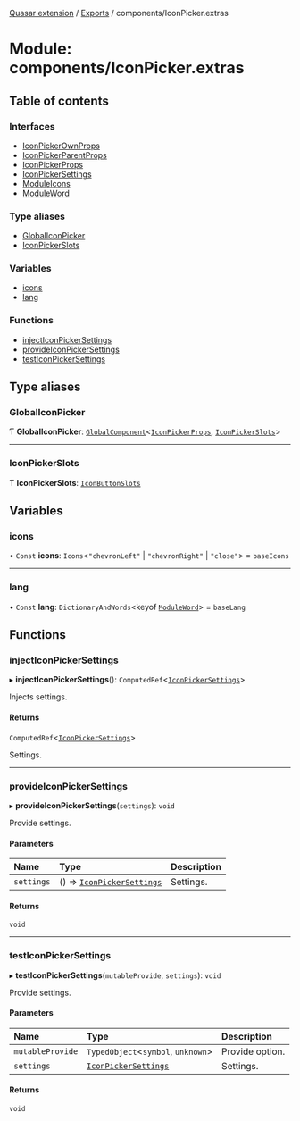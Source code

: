 [Quasar extension](../index.md) / [Exports](../modules.md) / components/IconPicker.extras

# Module: components/IconPicker.extras

## Table of contents

### Interfaces

- [IconPickerOwnProps](../interfaces/components_IconPicker_extras.IconPickerOwnProps.md)
- [IconPickerParentProps](../interfaces/components_IconPicker_extras.IconPickerParentProps.md)
- [IconPickerProps](../interfaces/components_IconPicker_extras.IconPickerProps.md)
- [IconPickerSettings](../interfaces/components_IconPicker_extras.IconPickerSettings.md)
- [ModuleIcons](../interfaces/components_IconPicker_extras.ModuleIcons.md)
- [ModuleWord](../interfaces/components_IconPicker_extras.ModuleWord.md)

### Type aliases

- [GlobalIconPicker](components_IconPicker_extras.md#globaliconpicker)
- [IconPickerSlots](components_IconPicker_extras.md#iconpickerslots)

### Variables

- [icons](components_IconPicker_extras.md#icons)
- [lang](components_IconPicker_extras.md#lang)

### Functions

- [injectIconPickerSettings](components_IconPicker_extras.md#injecticonpickersettings)
- [provideIconPickerSettings](components_IconPicker_extras.md#provideiconpickersettings)
- [testIconPickerSettings](components_IconPicker_extras.md#testiconpickersettings)

## Type aliases

### GlobalIconPicker

Ƭ **GlobalIconPicker**: [`GlobalComponent`](../interfaces/components_api.GlobalComponent.md)<[`IconPickerProps`](../interfaces/components_IconPicker_extras.IconPickerProps.md), [`IconPickerSlots`](components_IconPicker_extras.md#iconpickerslots)\>

___

### IconPickerSlots

Ƭ **IconPickerSlots**: [`IconButtonSlots`](components_IconButton_extras.md#iconbuttonslots)

## Variables

### icons

• `Const` **icons**: `Icons`<``"chevronLeft"`` \| ``"chevronRight"`` \| ``"close"``\> = `baseIcons`

___

### lang

• `Const` **lang**: `DictionaryAndWords`<keyof [`ModuleWord`](../interfaces/components_IconPicker_extras.ModuleWord.md)\> = `baseLang`

## Functions

### injectIconPickerSettings

▸ **injectIconPickerSettings**(): `ComputedRef`<[`IconPickerSettings`](../interfaces/components_IconPicker_extras.IconPickerSettings.md)\>

Injects settings.

#### Returns

`ComputedRef`<[`IconPickerSettings`](../interfaces/components_IconPicker_extras.IconPickerSettings.md)\>

Settings.

___

### provideIconPickerSettings

▸ **provideIconPickerSettings**(`settings`): `void`

Provide settings.

#### Parameters

| Name | Type | Description |
| :------ | :------ | :------ |
| `settings` | () => [`IconPickerSettings`](../interfaces/components_IconPicker_extras.IconPickerSettings.md) | Settings. |

#### Returns

`void`

___

### testIconPickerSettings

▸ **testIconPickerSettings**(`mutableProvide`, `settings`): `void`

Provide settings.

#### Parameters

| Name | Type | Description |
| :------ | :------ | :------ |
| `mutableProvide` | `TypedObject`<`symbol`, `unknown`\> | Provide option. |
| `settings` | [`IconPickerSettings`](../interfaces/components_IconPicker_extras.IconPickerSettings.md) | Settings. |

#### Returns

`void`
